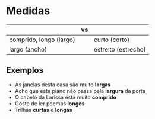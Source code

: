 # Medidas

|| vs ||
| -- | -- | -- |
| comprido, longo (largo) || curto (corto) |
| largo (ancho) || estreito (estrecho) |

## Exemplos

* As janelas desta casa são muito **largas**
* Acho que este piano não passa pela **largura** da porta
* O cabelo da Larissa está muito **comprido**
* Gosto de ler poemas **longos**
* Trilhas **curtas** e **longas**
